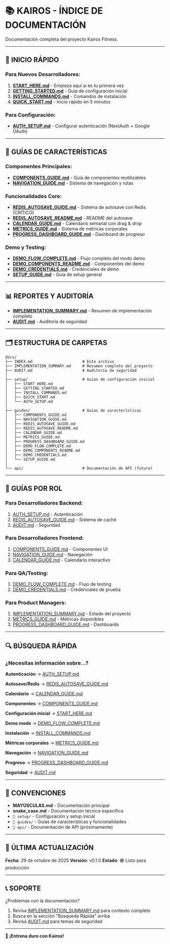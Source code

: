# 📚 KAIROS - ÍNDICE DE DOCUMENTACIÓN

Documentación completa del proyecto Kairos Fitness.

---

## 🚀 INICIO RÁPIDO

### Para Nuevos Desarrolladores:
1. **[START_HERE.md](setup/START_HERE.md)** - Empieza aquí si es tu primera vez
2. **[GETTING_STARTED.md](setup/GETTING_STARTED.md)** - Guía de configuración inicial
3. **[INSTALL_COMMANDS.md](setup/INSTALL_COMMANDS.md)** - Comandos de instalación
4. **[QUICK_START.md](setup/QUICK_START.md)** - Inicio rápido en 5 minutos

### Para Configuración:
- **[AUTH_SETUP.md](setup/AUTH_SETUP.md)** - Configurar autenticación (NextAuth + Google OAuth)

---

## 📖 GUÍAS DE CARACTERÍSTICAS

### Componentes Principales:
- **[COMPONENTS_GUIDE.md](guides/COMPONENTS_GUIDE.md)** - Guía de componentes reutilizables
- **[NAVIGATION_GUIDE.md](guides/NAVIGATION_GUIDE.md)** - Sistema de navegación y rutas

### Funcionalidades Core:
- **[REDIS_AUTOSAVE_GUIDE.md](guides/REDIS_AUTOSAVE_GUIDE.md)** - Sistema de autosave con Redis (CRÍTICO)
- **[REDIS_AUTOSAVE_README.md](guides/REDIS_AUTOSAVE_README.md)** - README del autosave
- **[CALENDAR_GUIDE.md](guides/CALENDAR_GUIDE.md)** - Calendario semanal con drag & drop
- **[METRICS_GUIDE.md](guides/METRICS_GUIDE.md)** - Sistema de métricas corporales
- **[PROGRESS_DASHBOARD_GUIDE.md](guides/PROGRESS_DASHBOARD_GUIDE.md)** - Dashboard de progreso

### Demo y Testing:
- **[DEMO_FLOW_COMPLETE.md](guides/DEMO_FLOW_COMPLETE.md)** - Flujo completo del modo demo
- **[DEMO_COMPONENTS_README.md](guides/DEMO_COMPONENTS_README.md)** - Componentes del demo
- **[DEMO_CREDENTIALS.md](guides/DEMO_CREDENTIALS.md)** - Credenciales de demo
- **[SETUP_GUIDE.md](guides/SETUP_GUIDE.md)** - Guía de setup general

---

## 📊 REPORTES Y AUDITORÍA

- **[IMPLEMENTATION_SUMMARY.md](IMPLEMENTATION_SUMMARY.md)** - Resumen de implementación completo
- **[AUDIT.md](AUDIT.md)** - Auditoría de seguridad

---

## 🗂️ ESTRUCTURA DE CARPETAS

```
docs/
├── INDEX.md                      # Este archivo
├── IMPLEMENTATION_SUMMARY.md     # Resumen completo del proyecto
├── AUDIT.md                      # Auditoría de seguridad
│
├── setup/                        # Guías de configuración inicial
│   ├── START_HERE.md
│   ├── GETTING_STARTED.md
│   ├── INSTALL_COMMANDS.md
│   ├── QUICK_START.md
│   └── AUTH_SETUP.md
│
├── guides/                       # Guías de características
│   ├── COMPONENTS_GUIDE.md
│   ├── NAVIGATION_GUIDE.md
│   ├── REDIS_AUTOSAVE_GUIDE.md
│   ├── REDIS_AUTOSAVE_README.md
│   ├── CALENDAR_GUIDE.md
│   ├── METRICS_GUIDE.md
│   ├── PROGRESS_DASHBOARD_GUIDE.md
│   ├── DEMO_FLOW_COMPLETE.md
│   ├── DEMO_COMPONENTS_README.md
│   ├── DEMO_CREDENTIALS.md
│   └── SETUP_GUIDE.md
│
└── api/                          # Documentación de API (futura)
```

---

## 🎯 GUÍAS POR ROL

### Para Desarrolladores Backend:
1. [AUTH_SETUP.md](setup/AUTH_SETUP.md) - Autenticación
2. [REDIS_AUTOSAVE_GUIDE.md](guides/REDIS_AUTOSAVE_GUIDE.md) - Sistema de caché
3. [AUDIT.md](AUDIT.md) - Seguridad

### Para Desarrolladores Frontend:
1. [COMPONENTS_GUIDE.md](guides/COMPONENTS_GUIDE.md) - Componentes UI
2. [NAVIGATION_GUIDE.md](guides/NAVIGATION_GUIDE.md) - Navegación
3. [CALENDAR_GUIDE.md](guides/CALENDAR_GUIDE.md) - Calendario interactivo

### Para QA/Testing:
1. [DEMO_FLOW_COMPLETE.md](guides/DEMO_FLOW_COMPLETE.md) - Flujo de testing
2. [DEMO_CREDENTIALS.md](guides/DEMO_CREDENTIALS.md) - Credenciales de prueba

### Para Product Managers:
1. [IMPLEMENTATION_SUMMARY.md](IMPLEMENTATION_SUMMARY.md) - Estado del proyecto
2. [METRICS_GUIDE.md](guides/METRICS_GUIDE.md) - Métricas disponibles
3. [PROGRESS_DASHBOARD_GUIDE.md](guides/PROGRESS_DASHBOARD_GUIDE.md) - Dashboards

---

## 🔍 BÚSQUEDA RÁPIDA

### ¿Necesitas información sobre...?

**Autenticación**
→ [AUTH_SETUP.md](setup/AUTH_SETUP.md)

**Autosave/Redis**
→ [REDIS_AUTOSAVE_GUIDE.md](guides/REDIS_AUTOSAVE_GUIDE.md)

**Calendario**
→ [CALENDAR_GUIDE.md](guides/CALENDAR_GUIDE.md)

**Componentes**
→ [COMPONENTS_GUIDE.md](guides/COMPONENTS_GUIDE.md)

**Configuración inicial**
→ [START_HERE.md](setup/START_HERE.md)

**Demo mode**
→ [DEMO_FLOW_COMPLETE.md](guides/DEMO_FLOW_COMPLETE.md)

**Instalación**
→ [INSTALL_COMMANDS.md](setup/INSTALL_COMMANDS.md)

**Métricas corporales**
→ [METRICS_GUIDE.md](guides/METRICS_GUIDE.md)

**Navegación**
→ [NAVIGATION_GUIDE.md](guides/NAVIGATION_GUIDE.md)

**Progreso**
→ [PROGRESS_DASHBOARD_GUIDE.md](guides/PROGRESS_DASHBOARD_GUIDE.md)

**Seguridad**
→ [AUDIT.md](AUDIT.md)

---

## 📝 CONVENCIONES

- **MAYÚSCULAS.md** - Documentación principal
- **snake_case.md** - Documentación técnica específica
- `📁 setup/` - Configuración y setup inicial
- `📁 guides/` - Guías de características y funcionalidades
- `📁 api/` - Documentación de API (próximamente)

---

## 🔄 ÚLTIMA ACTUALIZACIÓN

**Fecha**: 29 de octubre de 2025
**Versión**: v0.1.0
**Estado**: 🟢 Listo para producción

---

## 📞 SOPORTE

¿Problemas con la documentación?
1. Revisa [IMPLEMENTATION_SUMMARY.md](IMPLEMENTATION_SUMMARY.md) para contexto completo
2. Busca en la sección "Búsqueda Rápida" arriba
3. Revisa [AUDIT.md](AUDIT.md) para temas de seguridad

---

**💪 ¡Entrena duro con Kairos!**
